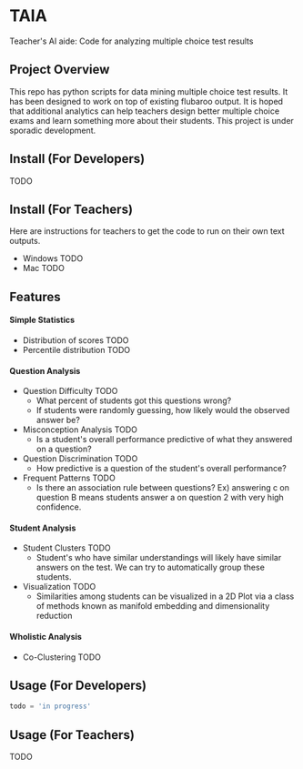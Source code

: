 # TAIA
Teacher's AI aide: Code for analyzing multiple choice test results

## Project Overview
This repo has python scripts for data mining multiple choice test results. It has been designed to work on top of existing flubaroo output. It is hoped that additional analytics can help teachers design better multiple choice exams and learn something more about their students.
This project is under sporadic development.

## Install (For Developers)
TODO

## Install (For Teachers)
Here are instructions for teachers to get the code to run on their own text outputs.
+ Windows TODO
+ Mac TODO


## Features


#### Simple Statistics
+ Distribution of scores TODO
+ Percentile distribution TODO


#### Question Analysis
+ Question Difficulty TODO
    + What percent of students got this questions wrong?
    + If students were randomly guessing, how likely would the observed answer be?
+ Misconception Analysis TODO
    + Is a student's overall performance predictive of what they answered on a question?
+ Question Discrimination TODO
    + How predictive is a question of the student's overall performance?
+ Frequent Patterns TODO
    + Is there an association rule between questions? Ex) answering c on question B means students answer a on question 2 with very high confidence.

#### Student Analysis
+ Student Clusters TODO
    + Student's who have similar understandings will likely have similar answers on the test. We can try to automatically group these students.
+ Visualization TODO
    + Similarities among students can be visualized in a 2D Plot via a class of methods known as manifold embedding and dimensionality reduction


#### Wholistic Analysis
+ Co-Clustering TODO

## Usage (For Developers)
```python
todo = 'in progress'
```

## Usage (For Teachers)
TODO

